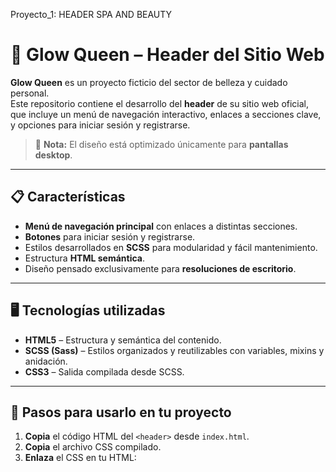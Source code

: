 Proyecto_1: HEADER SPA AND BEAUTY

# 🌟 Glow Queen – Header del Sitio Web

**Glow Queen** es un proyecto ficticio del sector de belleza y cuidado personal.  
Este repositorio contiene el desarrollo del **header** de su sitio web oficial, que incluye un menú de navegación interactivo, enlaces a secciones clave, y opciones para iniciar sesión y registrarse.

> 📌 **Nota:** El diseño está optimizado únicamente para **pantallas desktop**.

---

## 📋 Características

- **Menú de navegación principal** con enlaces a distintas secciones.
- **Botones** para iniciar sesión y registrarse.
- Estilos desarrollados en **SCSS** para modularidad y fácil mantenimiento.
- Estructura **HTML semántica**.
- Diseño pensado exclusivamente para **resoluciones de escritorio**.

---

## 🖥️ Tecnologías utilizadas

- **HTML5** – Estructura y semántica del contenido.
- **SCSS (Sass)** – Estilos organizados y reutilizables con variables, mixins y anidación.
- **CSS3** – Salida compilada desde SCSS.

---

## 🚀 Pasos para usarlo en tu proyecto

1. **Copia** el código HTML del `<header>` desde `index.html`.
2. **Copia** el archivo CSS compilado.
3. **Enlaza** el CSS en tu HTML:
   
